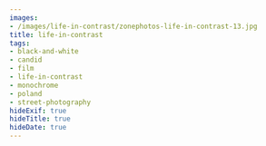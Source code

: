 ```yaml
---
images:
- /images/life-in-contrast/zonephotos-life-in-contrast-13.jpg
title: life-in-contrast
tags:
- black-and-white
- candid
- film
- life-in-contrast
- monochrome
- poland
- street-photography
hideExif: true
hideTitle: true
hideDate: true
---
```

